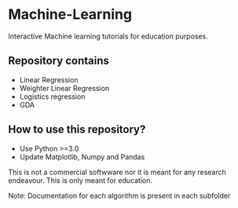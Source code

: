 # Machine-Learning
Interactive Machine learning tutorials for education purposes.
## Repository contains
+ Linear Regression
+ Weighter Linear Regression
+ Logistics regression
+ GDA

## How to use this repository?
* Use Python >=3.0
* Update Matplotlib, Numpy and Pandas

This is not a commercial softwware nor it is meant for any research endeavour. This is only meant for education.

Note: Documentation for each algorithm is present in each subfolder
